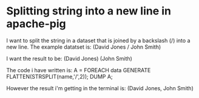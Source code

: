
# Splitting string into a new line in apache-pig

I want to split the string in a dataset that is joined by a backslash (/) into a new line.
The example datatset is:
(David Jones / John Smith)

I want the result to be:
(David Jones)
(John Smith)

The code i have written is:
A = FOREACH data GENERATE FLATTEN(STRSPLIT(name,'/',2));
DUMP A;

However the result i'm getting in the terminal is:
(David Jones, John Smith)


        